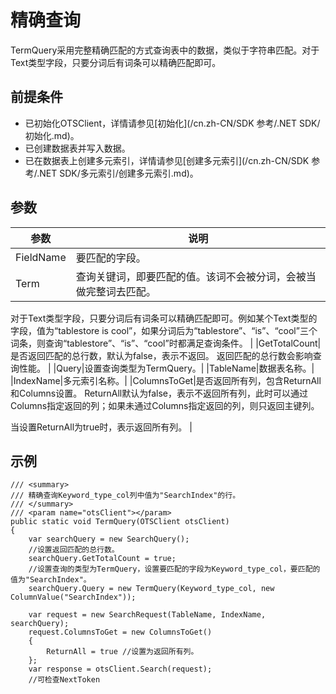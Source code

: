 # 精确查询

TermQuery采用完整精确匹配的方式查询表中的数据，类似于字符串匹配。对于Text类型字段，只要分词后有词条可以精确匹配即可。

## 前提条件

-   已初始化OTSClient，详情请参见[初始化](/cn.zh-CN/SDK 参考/.NET SDK/初始化.md)。
-   已创建数据表并写入数据。
-   已在数据表上创建多元索引，详情请参见[创建多元索引](/cn.zh-CN/SDK 参考/.NET SDK/多元索引/创建多元索引.md)。

## 参数

|参数|说明|
|--|--|
|FieldName|要匹配的字段。|
|Term|查询关键词，即要匹配的值。该词不会被分词，会被当做完整词去匹配。

对于Text类型字段，只要分词后有词条可以精确匹配即可。例如某个Text类型的字段，值为“tablestore is cool”，如果分词后为“tablestore”、“is”、“cool”三个词条，则查询“tablestore”、“is”、“cool”时都满足查询条件。 |
|GetTotalCount|是否返回匹配的总行数，默认为false，表示不返回。 返回匹配的总行数会影响查询性能。 |
|Query|设置查询类型为TermQuery。|
|TableName|数据表名称。|
|IndexName|多元索引名称。|
|ColumnsToGet|是否返回所有列，包含ReturnAll和Columns设置。 ReturnAll默认为false，表示不返回所有列，此时可以通过Columns指定返回的列；如果未通过Columns指定返回的列，则只返回主键列。

当设置ReturnAll为true时，表示返回所有列。 |

## 示例

```
/// <summary>
/// 精确查询Keyword_type_col列中值为"SearchIndex"的行。
/// </summary>
/// <param name="otsClient"></param>
public static void TermQuery(OTSClient otsClient)
{
    var searchQuery = new SearchQuery();
    //设置返回匹配的总行数。
    searchQuery.GetTotalCount = true;
    //设置查询的类型为TermQuery，设置要匹配的字段为Keyword_type_col，要匹配的值为"SearchIndex"。
    searchQuery.Query = new TermQuery(Keyword_type_col, new ColumnValue("SearchIndex"));

    var request = new SearchRequest(TableName, IndexName, searchQuery);
    request.ColumnsToGet = new ColumnsToGet()
    {
        ReturnAll = true //设置为返回所有列。
    };
    var response = otsClient.Search(request);
    //可检查NextToken
```

